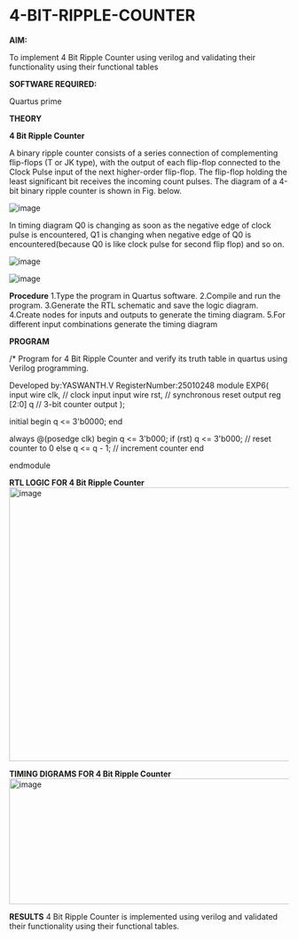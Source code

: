 # 4-BIT-RIPPLE-COUNTER

**AIM:**

To implement  4 Bit Ripple Counter using verilog and validating their functionality using their functional tables

**SOFTWARE REQUIRED:**

Quartus prime

**THEORY**

**4 Bit Ripple Counter**

A binary ripple counter consists of a series connection of complementing flip-flops (T or JK type), with the output of each flip-flop connected to the Clock Pulse input of the next higher-order flip-flop. The flip-flop holding the least significant bit receives the incoming count pulses. The diagram of a 4-bit binary ripple counter is shown in Fig. below.

![image](https://github.com/naavaneetha/4-BIT-RIPPLE-COUNTER/assets/154305477/cb4b74d4-31ab-4359-95d0-d22e67daba13)

In timing diagram Q0 is changing as soon as the negative edge of clock pulse is encountered, Q1 is changing when negative edge of Q0 is encountered(because Q0 is like clock pulse for second flip flop) and so on.

![image](https://github.com/naavaneetha/4-BIT-RIPPLE-COUNTER/assets/154305477/a573a7d6-014e-4e54-93e6-e2ac9530960b)

![image](https://github.com/naavaneetha/4-BIT-RIPPLE-COUNTER/assets/154305477/85e1958a-2fc1-49bb-9a9f-d58ccbf3663c)

**Procedure**
1.Type the program in Quartus software.
2.Compile and run the program.
3.Generate the RTL schematic and save the logic diagram.
4.Create nodes for inputs and outputs to generate the timing diagram.
5.For different input combinations generate the timing diagram


**PROGRAM**

/* Program for 4 Bit Ripple Counter and verify its truth table in quartus using Verilog programming.

 Developed by:YASWANTH.V RegisterNumber:25010248
module EXP6(
    input  wire clk,       // clock input
    input  wire rst,       // synchronous reset
    output reg  [2:0] q   // 3-bit counter output
);

initial begin
     q <= 3'b0000;
	 end

always @(posedge clk) 
begin
q <= 3'b000;
    if (rst) 
        q <= 3'b000;       // reset counter to 0
    else
        q <= q - 1;        // increment counter
end

endmodule


**RTL LOGIC FOR 4 Bit Ripple Counter**
<img width="970" height="493" alt="image" src="https://github.com/user-attachments/assets/685681fd-bd8e-41f2-b1e1-4e2bac68215f" />

**TIMING DIGRAMS FOR 4 Bit Ripple Counter**
<img width="1296" height="226" alt="image" src="https://github.com/user-attachments/assets/84f77b1d-e719-428b-9043-7cfd2da7577b" />

**RESULTS**
4 Bit Ripple Counter is implemented using verilog and validated their functionality using their functional tables.
